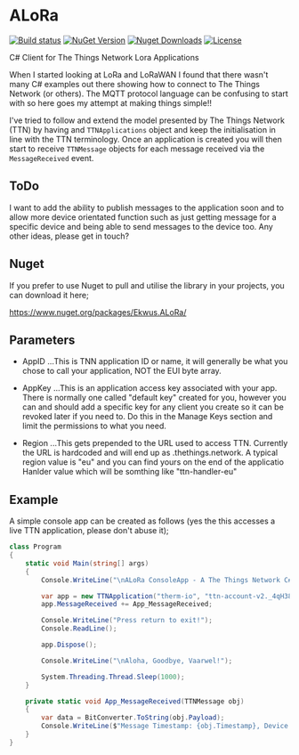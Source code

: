 # ALoRa
[![Build status](https://ci.appveyor.com/api/projects/status/a25p781igvbic443/branch/master?svg=true)](https://ci.appveyor.com/project/ekwus/alora/branch/master)
[![NuGet Version](https://img.shields.io/nuget/v/Ekwus.ALoRa.svg)](https://www.nuget.org/packages?q=Ekwus.ALoRa)
[![Nuget Downloads](https://img.shields.io/nuget/dt/Ekwus.ALoRa.svg)](https://www.nuget.org/packages?q=Ekwus.ALoRa)
[![License](https://img.shields.io/github/license/ekwus/ALoRa.svg)](https://raw.githubusercontent.com/ekwus/ALoRa/master/LICENSE)

C# Client for The Things Network Lora Applications

When I started looking at LoRa and LoRaWAN I found that there wasn't many C# examples out there showing how to connect to The Things Network (or others). The MQTT protocol language can be confusing to start with so here goes my attempt at making things simple!!

I've tried to follow and extend the model presented by The Things Network (TTN) by having and `TTNApplications` object and keep the initialisation in line with the TTN terminology. Once an application is created you will then start to receive `TTNMessage` objects for each message received via the `MessageReceived` event.

## ToDo
I want to add the ability to publish messages to the application soon and to allow more device orientated function such as just getting message for a specific device and being able to send messages to the device too. Any other ideas, please get in touch?

## Nuget
If you prefer to use Nuget to pull and utilise the library in your projects, you can download it here;

https://www.nuget.org/packages/Ekwus.ALoRa/

## Parameters
* AppID
...This is TNN application ID or name, it will generally be what you chose to call your application, NOT the EUI byte array.

* AppKey
...This is an application access key associated with your app. There is normally one called "default key" created for you, however you can and should add a specific key for any client you create so it can be revoked later if you need to. Do this in the Manage Keys section and limit the permissions to what you need.

* Region
...This gets prepended to the URL used to access TTN. Currently the URL is hardcoded and will end up as <region>.thethings.network. A typical region value is "eu" and you can find yours on the end of the applicatio Hanlder value which will be somthing like "ttn-handler-eu"

## Example
A simple console app can be created as follows (yes the this accesses a live TTN application, please don't abuse it);

```C#
class Program
{
    static void Main(string[] args)
    {
        Console.WriteLine("\nALoRa ConsoleApp - A The Things Network C# Library\n");

        var app = new TTNApplication("therm-io", "ttn-account-v2._4qH38SGjH9glrlFITfokDMq4-csR65DrIRFryeZAGY", "eu");
        app.MessageReceived += App_MessageReceived;

        Console.WriteLine("Press return to exit!");
        Console.ReadLine();

        app.Dispose();

        Console.WriteLine("\nAloha, Goodbye, Vaarwel!");

        System.Threading.Thread.Sleep(1000);
    }

    private static void App_MessageReceived(TTNMessage obj)
    {
        var data = BitConverter.ToString(obj.Payload);
        Console.WriteLine($"Message Timestamp: {obj.Timestamp}, Device: {obj.DeviceID}, Topic: {obj.Topic}, Payload: {data}");
    }
}
```
